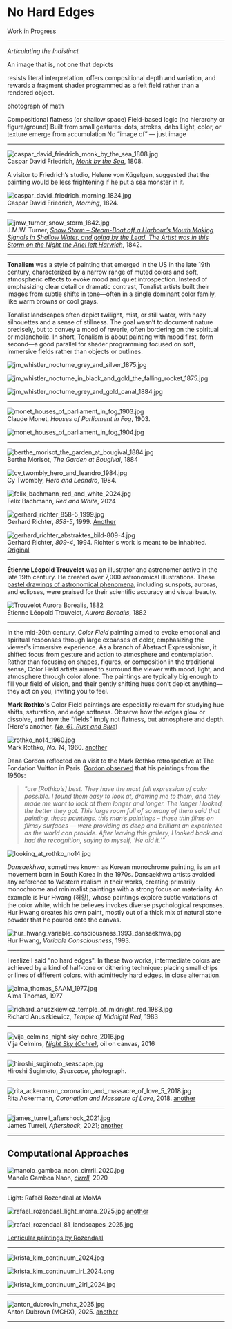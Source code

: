 # No Hard Edges

Work in Progress

---

*Articulating the Indistinct*

An image that is, not one that depicts

resists literal interpretation, offers compositional depth and variation, and rewards a fragment shader programmed as a felt field rather than a rendered object.

photograph of math


Compositional flatness (or shallow space)
Field-based logic (no hierarchy or figure/ground)
Built from small gestures: dots, strokes, dabs
Light, color, or texture emerge from accumulation
No “image of” — just image


---

![caspar_david_friedrich_monk_by_the_sea_1808.jpg](img/caspar_david_friedrich_monk_by_the_sea_1808.jpg)<br />Caspar David Friedrich, [*Monk by the Sea*](https://en.wikipedia.org/wiki/The_Monk_by_the_Sea), 1808.

A visitor to Friedrich’s studio, Helene von Kügelgen, suggested that the painting would be less frightening if he put a sea monster in it.![caspar_david_friedrich_morning_1824.jpg](img/caspar_david_friedrich_morning_1824.jpg)<br />Caspar David Friedrich, *Morning*, 1824.

---

![jmw_turner_snow_storm_1842.jpg](img/jmw_turner_snow_storm_1842.jpg)<br />J.M.W. Turner, [*Snow Storm – Steam-Boat off a Harbour’s Mouth Making Signals in Shallow Water, and going by the Lead. The Artist was in this Storm on the Night the Ariel left Harwich*](https://en.wikipedia.org/wiki/Snow_Storm:_Steam-Boat_off_a_Harbour%27s_Mouth), 1842.



---

**Tonalism** was a style of painting that emerged in the US in the late 19th century, characterized by a narrow range of muted colors and soft, atmospheric effects to evoke mood and quiet introspection. Instead of emphasizing clear detail or dramatic contrast, Tonalist artists built their images from subtle shifts in tone—often in a single dominant color family, like warm browns or cool grays.

Tonalist landscapes often depict twilight, mist, or still water, with hazy silhouettes and a sense of stillness. The goal wasn’t to document nature precisely, but to convey a mood of reverie, often bordering on the spiritual or melancholic. In short, Tonalism is about painting with mood first, form second—a good parallel for shader programming focused on soft, immersive fields rather than objects or outlines.

![jm_whistler_nocturne_grey_and_silver_1875.jpg](img/jm_whistler_nocturne_grey_and_silver_1875.jpg)

![jm_whistler_nocturne_in_black_and_gold_the_falling_rocket_1875.jpg](img/jm_whistler_nocturne_in_black_and_gold_the_falling_rocket_1875.jpg)

![jm_whistler_nocturne_grey_and_gold_canal_1884.jpg](img/jm_whistler_nocturne_grey_and_gold_canal_1884.jpg)

---

![monet_houses_of_parliament_in_fog_1903.jpg](img/monet_houses_of_parliament_in_fog_1903.jpg)<br />Claude Monet, *Houses of Parliament in Fog*, 1903.

![monet_houses_of_parliament_in_fog_1904.jpg](img/monet_houses_of_parliament_in_fog_1904.jpg)

---

![berthe_morisot_the_garden_at_bougival_1884.jpg](img/berthe_morisot_the_garden_at_bougival_1884.jpg)<br />Berthe Morisot, *The Garden at Bougival*, 1884

![cy_twombly_hero_and_leandro_1984.jpg](img/cy_twombly_hero_and_leandro_1984.jpg)<br />Cy Twombly, *Hero and Leandro*, 1984.

![felix_bachmann_red_and_white_2024.jpg](img/felix_bachmann_red_and_white_2024.jpg)<br />Felix Bachmann, *Red and White*, 2024

![gerhard_richter_858-5_1999.jpg](img/gerhard_richter_858-5_1999.jpg)<br />Gerhard Richter, *858-5*, 1999. [Another](gerhard_richter_858-3_1999.jpg)

![gerhard_richter_abstraktes_bild-809-4.jpg](img/gerhard_richter_abstraktes_bild-809-4.jpg)<br />Gerhard Richter, *809-4*, 1994. Richter's work is meant to be inhabited. [Original](img/gerhard_richter_809-4_1994.jpg)


---

**Étienne Léopold Trouvelot** was an illustrator and astronomer active in the late 19th century. He created over 7,000 astronomical illustrations. These [pastel drawings of astronomical phenomena](https://publicdomainreview.org/collection/the-trouvelot-astronomical-drawings-1882/), including sunspots, auroras, and eclipses, were praised for their scientific accuracy and visual beauty.

![Trouvelot Aurora Borealis, 1882](img/etienne_trouvelot_aurora_1882.jpg)<br />Étienne Léopold Trouvelot, *Aurora Borealis*, 1882


---

In the mid-20th century, *Color Field* painting aimed to evoke emotional and spiritual responses through large expanses of color, emphasizing the viewer's immersive experience. As a branch of Abstract Expressionism, it shifted focus from gesture and action to atmosphere and contemplation. Rather than focusing on shapes, figures, or composition in the traditional sense, Color Field artists aimed to surround the viewer with mood, light, and atmosphere through color alone. The paintings are typically big enough to fill your field of vision, and their gently shifting hues don’t depict anything—they act on you, inviting you to feel.

**Mark Rothko**'s Color Field paintings are especially relevant for studying hue shifts, saturation, and edge softness. Observe how the edges glow or dissolve, and how the “fields” imply not flatness, but atmosphere and depth. (Here's another, [*No. 61, Rust and Blue*](img/mark_rothko_no61_rust_and_blue_1953.jpg))

![rothko_no14_1960.jpg](img/mark_rothko_no14_1960.jpg)<br />Mark Rothko, *No. 14*, 1960.  [another](img/mark_rothko_no61_rust_and_blue_1953.jpg)

Dana Gordon reflected on a visit to the Mark Rothko retrospective at The Fondation Vuitton in Paris. [Gordon observed](https://www.painters-table.com/synopsis/notes-and-reflections-on-rothko-in-paris/) that his paintings from the 1950s:

> *"are [Rothko’s] best. They have the most full expression of color possible. I found them easy to look at, drawing me to them, and they made me want to look at them longer and longer. The longer I looked, the better they got. This large room full of so many of them said that painting, these paintings, this man’s paintings – these thin films on flimsy surfaces — were providing as deep and brilliant an experience as the world can provide. After leaving this gallery, I looked back and had the recognition, saying to myself, ‘He did it.’"*

![looking_at_rothko_no14.jpg](img/looking_at_rothko_no14.jpg)

*Dansaekhwa*, sometimes known as Korean monochrome painting, is an art movement born in South Korea in the 1970s. Dansaekhwa artists avoided any reference to Western realism in their works, creating primarily monochrome and minimalist paintings with a strong focus on materiality. An example is Hur Hwang (허황), whose paintings explore subtle variations of the color white, which he believes invokes diverse psychological responses. Hur Hwang creates his own paint, mostly out of a thick mix of natural stone powder that he poured onto the canvas.

![hur_hwang_variable_consciousness_1993_dansaekhwa.jpg](img/hur_hwang_variable_consciousness_1993_dansaekhwa.jpg)<br />Hur Hwang, *Variable Consciousness*, 1993.


---

I realize I said "no hard edges". In these two works, intermediate colors are achieved by a kind of half-tone or dithering technique: placing small chips or lines of different colors, with admittedly hard edges, in close alternation. 

![alma_thomas_SAAM_1977.jpg](img/alma_thomas_SAAM_1977.jpg)<br>Alma Thomas, 1977

![richard_anuszkiewicz_temple_of_midnight_red_1983.jpg](img/richard_anuszkiewicz_temple_of_midnight_red_1983.jpg)<br />Richard Anuszkiewicz, *Temple of Midnight Red*, 1983


---

![vija_celmins_night-sky-ochre_2016.jpg](img/vija_celmins_night-sky-ochre_2016.jpg)<br />Vija Celmins, [*Night Sky (Ochre)*](https://matthewmarks.com/exhibitions/vija-celmins-02-2017/lightbox/works/night-sky-ochre-2016-42137/), oil on canvas, 2016


---

![hiroshi_sugimoto_seascape.jpg](img/hiroshi_sugimoto_seascape.jpg)<br />Hiroshi Sugimoto, *Seascape*, photograph.

---

![rita_ackermann_coronation_and_massacre_of_love_5_2018.jpg](img/rita_ackermann_coronation_and_massacre_of_love_5_2018.jpg)<br />Rita Ackermann, *Coronation and Massacre of Love*, 2018. [another](img/rita_ackermann_coronation_and_massacre_of_love_3_2018.jpg)

---

![james_turrell_aftershock_2021.jpg](img/james_turrell_aftershock_2021.jpg)<br />James Turrell, *Aftershock*, 2021; [another](img/james_turrell_ganzfeld_double_vision_2013.jpg)

---

## Computational Approaches

![manolo_gamboa_naon_cirrrll_2020.jpg](img/manolo_gamboa_naon_cirrrll_2020.jpg)<br />Manolo Gamboa Naon, [*cirrrll*](https://www.behance.net/gallery/95976629/cirrrll), 2020

---

Light: Rafaël Rozendaal at MoMA

![rafael_rozendaal_light_moma_2025.jpg](img/rafael_rozendaal_light_moma_2025.jpg)
[another](img/rafael_rozendaal_light_moma_2025_2.jpg)

![rafael_rozendaal_81_landscapes_2025.jpg](img/rafael_rozendaal_81_landscapes_2025.jpg)

[Lenticular paintings by Rozendaal](https://x.com/heft_gallery/status/1943345145887265077)

---

![krista_kim_continuum_2024.jpg](img/krista_kim_continuum_2024.jpg)

![krista_kim_continuum_irl_2024.png](img/krista_kim_continuum_irl_2024.jpg)

![krista_kim_continuum_2irl_2024.jpg](img/krista_kim_continuum_2irl_2024.jpg)

---

<!--
https://www.instagram.com/mchx_______/

https://www.fxhash.xyz/u/MCHX
-->

![anton_dubrovin_mchx_2025.jpg](img/anton_dubrovin_mchx_2025.jpg)<br />Anton Dubrovn (MCHX), 2025. [another](img/anton_dubrovn_mchx_2025_2.jpg)

---

<!--

https://x.com/XorDev/status/1927869795304669566

---

https://www.ruxandra-duru.com/work/gradients-soft-boundaries

https://medium.com/design-bootcamp/color-gradients-and-blurry-boundaries-f1739003b955

https://design.google/library/color-theory-ruxandra-duru

---

Zach Lieberman 

* https://www.instagram.com/zach.lieberman/p/C59Po3Ypu4p/?img_index=5
* https://www.instagram.com/zach.lieberman/p/C3id8aXp7Mg/?img_index=1
* https://www.instagram.com/zach.lieberman/p/C3YhGT3Jd1p/?img_index=1
* https://www.instagram.com/zach.lieberman/reel/C9AMQ1ZxVKt/
* https://www.instagram.com/zach.lieberman/p/DGPf6PNsXQ-/?img_index=1
* https://www.instagram.com/zach.lieberman/p/DHYKUQ2Rk_i/?img_index=2
* https://www.instagram.com/zach.lieberman/reel/DENYFFnJfXo/
* https://www.instagram.com/zach.lieberman/p/C1hFhFfLF0a/?img_index=1


---

* https://mini.gmshaders.com/p/decoding-phosphor
* https://tympanus.net/codrops/2025/06/23/modeling-the-world-in-280-characters/
* https://twigl.app/?ol=true&ss=-OV-iPL4DQkXYW-ABUrV
* https://twigl.app/?ol=true&ss=-OURN9GfEmqqTAhL71vg
* https://bsky.app/profile/xordev.com/post/3lqqqeecldk2a

-->